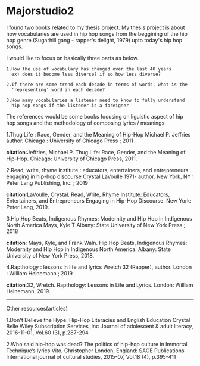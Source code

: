# Majorstudio2

I found two books related to my thesis project.
My thesis project is about how vocabularies are used in hip hop songs from the beggining of the hip hop genre (Sugarhill gang - rapper's delight, 1979) upto today's hip hop songs.

I would like to focus on basically three parts as below.

    1.How the use of vocabulary has changed over the last 40 years 
      ex) does it become less diverse? if so how less diverse?
    
    2.If there are some trend each decade in terms of words, what is the 
      'representing' word in each decade?

    3.How many vocabularies a listener need to know to fully understand 
      hip hop songs if the listener is a foreigner

The references would be some books focusing on liguistic aspect of hip hop songs and the methodology of composing lyrics / meanings.

1.Thug Life : Race, Gender, and the Meaning of Hip-Hop
Michael P. Jeffries author.
Chicago : University of Chicago Press ; 2011

**citation**:Jeffries, Michael P. Thug Life: Race, Gender, and the Meaning of Hip-Hop. Chicago: University of Chicago Press, 2011. 

2.Read, write, rhyme institute : educators, entertainers, and entrepreneurs engaging in hip-hop discourse
Crystal LaVoulle 1971- author.
New York, NY : Peter Lang Publishing, Inc. ; 2019

**citation**:LaVoulle, Crystal. Read, Write, Rhyme Institute: Educators, Entertainers, and Entrepreneurs Engaging in Hip-Hop Discourse. New York: Peter Lang, 2019. 

3.Hip Hop Beats, Indigenous Rhymes: Modernity and Hip Hop in Indigenous North America
Mays, Kyle T
Albany: State University of New York Press ; 2018

**citation**: Mays, Kyle, and Frank Waln. Hip Hop Beats, Indigenous Rhymes: Modernity and Hip Hop in Indigenous North America. Albany: State University of New York Press, 2018. 

4.Rapthology : lessons in life and lyrics
Wretch 32 (Rapper), author.
London : William Heinemann ; 2019

**citation**:32, Wretch. Rapthology: Lessons in Life and Lyrics. London: William Heinemann, 2019. 

<hr>Other resources(articles)

1.Don't Believe the Hype: Hip-Hop Literacies and English Education
Crystal Belle
Wiley Subscription Services, Inc
Journal of adolescent & adult literacy, 2016-11-01, Vol.60 (3), p.287-294

2.Who said hip-hop was dead? The politics of hip-hop culture in Immortal Technique’s lyrics
Vito, Christopher
London, England: SAGE Publications
International journal of cultural studies, 2015-07, Vol.18 (4), p.395-411




